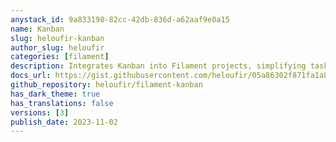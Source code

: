 ```yaml
---
anystack_id: 9a833198-82cc-42db-836d-a62aaf9e0a15
name: Kanban
slug: heloufir-kanban
author_slug: heloufir
categories: [filament]
description: Integrates Kanban into Filament projects, simplifying task management, progress tracking, and team collaboration, enhancing productivity and organization.
docs_url: https://gist.githubusercontent.com/heloufir/05a86302f871fa1a81ac05d693d9c9d9/raw/2dcf6509df710b50ba7441a87593358089842d2d/filament-kanban-docs.md
github_repository: heloufir/filament-kanban
has_dark_theme: true
has_translations: false
versions: [3]
publish_date: 2023-11-02
---
```

